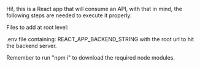Hi!, this is a React app that will consume an API, with that in mind, the following steps are needed to execute it properly:

Files to add at root level:

.env file containing:
REACT_APP_BACKEND_STRING with the root url to hit the backend server.

Remember to run "npm i" to download the required node modules.